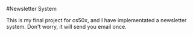 
#Newsletter System

This is my final project for cs50x, and I have implementated  a newsletter system. Don't worry, it will send you email once.
